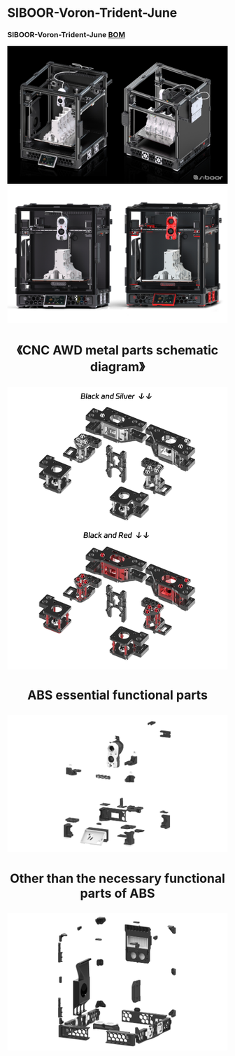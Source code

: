 # SIBOOR-Voron-Trident-June 
### SIBOOR-Voron-Trident-June  [BOM](https://github.com/Lzhikai/SIBOOR-Voron-Trident-June/blob/main/SIBOOR_Trident_%5BJUNE_2024%5D_BOM.md)
![Image](https://github.com/Lzhikai/SIBOOR-Voron-Trident-June/blob/main/images/Trident-June.jpg)  
![Image](https://github.com/Lzhikai/SIBOOR-Voron-Trident-June/blob/main/images/Color_matching.jpg)  
# <p align="center"> 《CNC AWD metal parts schematic diagram》</p>    
  
<p align="center" >
    <img  src="https://github.com/Lzhikai/SIBOOR-Voron-Trident-June/blob/main/images/Schematic%20diagram%20of%20CNC%20AWD%20metal%20components.jpg">
</p>

# <p align="center">ABS essential functional parts  </p>    
![Image](https://github.com/Lzhikai/SIBOOR-Voron-Trident-June/blob/main/images/ABS%20essential%20functional%20parts.jpg)  
# <p align="center">Other than the necessary functional parts of ABS  </p>    
![Image](https://github.com/Lzhikai/SIBOOR-Voron-Trident-June/blob/main/images/Other%20than%20the%20necessary%20functional%20parts%20of%20ABS.jpg)  
